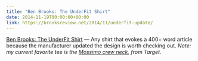 ```yaml
---
title: "Ben Brooks: The UnderFit Shirt"
date: 2014-11-19T00:00:00+00:00
link: https://brooksreview.net/2014/11/underfit-update/
---
```

[Ben Brooks: The UnderFit Shirt](https://brooksreview.net/2014/11/underfit-update/) &mdash; 
 Any shirt that evokes a 400+ word article because the manufacturer updated the design is worth checking out. _Note: my current favorite tee is the [Mossimo crew neck](http://www.target.com/p/mossimo-supply-co-men-s-crew-neck-t-shirt/-/A-13771083), from Target._
